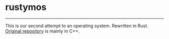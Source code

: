 # rustymos

---

This is our second attempt to an operating system. Rewritten in Rust.
[Original repository](https://github.com/zelinf/MyOS) is mainly in C++.


